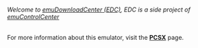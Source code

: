 ###### Welcome to [emuDownloadCenter (EDC)](https://github.com/PhoenixInteractiveNL/emuDownloadCenter/wiki/), EDC is a side project of [emuControlCenter](https://github.com/PhoenixInteractiveNL/emuControlCenter/wiki/)

For more information about this emulator, visit the [**PCSX**](https://github.com/PhoenixInteractiveNL/emuDownloadCenter/wiki/Emulator-pcsx#menu) page.
